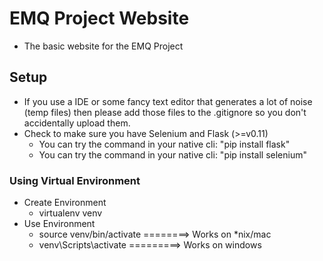 # EMQ Project Website
* The basic website for the EMQ Project
## Setup
* If you use a IDE or some fancy text editor that generates a lot of noise (temp files) then please add those files to the .gitignore so you don't accidentally upload them.
* Check to make sure you have Selenium and Flask (>=v0.11)
    * You can try the command in your native cli: "pip install flask"
    * You can try the command in your native cli: "pip install selenium"
### Using Virtual Environment
* Create Environment
    * virtualenv venv
* Use Environment
    * source venv/bin/activate ========> Works on *nix/mac
    * venv\Scripts\activate =========> Works on windows
